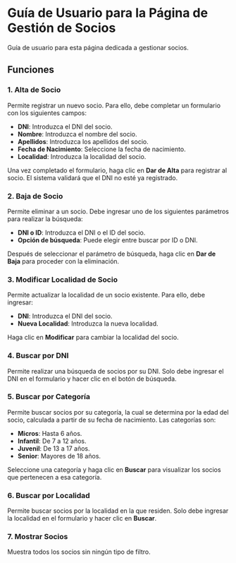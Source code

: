 # Guía de Usuario para la Página de Gestión de Socios

Guía de usuario para esta página dedicada a gestionar socios.

## Funciones

### 1. Alta de Socio
Permite registrar un nuevo socio. Para ello, debe completar un formulario con los siguientes campos:

- **DNI**: Introduzca el DNI del socio.
- **Nombre**: Introduzca el nombre del socio.
- **Apellidos**: Introduzca los apellidos del socio.
- **Fecha de Nacimiento**: Seleccione la fecha de nacimiento.
- **Localidad**: Introduzca la localidad del socio.

Una vez completado el formulario, haga clic en **Dar de Alta** para registrar al socio. El sistema validará que el DNI no esté ya registrado.

### 2. Baja de Socio
Permite eliminar a un socio. Debe ingresar uno de los siguientes parámetros para realizar la búsqueda:

- **DNI o ID**: Introduzca el DNI o el ID del socio.
- **Opción de búsqueda**: Puede elegir entre buscar por ID o DNI.

Después de seleccionar el parámetro de búsqueda, haga clic en **Dar de Baja** para proceder con la eliminación.

### 3. Modificar Localidad de Socio
Permite actualizar la localidad de un socio existente. Para ello, debe ingresar:

- **DNI**: Introduzca el DNI del socio.
- **Nueva Localidad**: Introduzca la nueva localidad.

Haga clic en **Modificar** para cambiar la localidad del socio.

### 4. Buscar por DNI
Permite realizar una búsqueda de socios por su DNI. Solo debe ingresar el DNI en el formulario y hacer clic en el botón de búsqueda.

### 5. Buscar por Categoría
Permite buscar socios por su categoría, la cual se determina por la edad del socio, calculada a partir de su fecha de nacimiento. Las categorías son:

- **Micros**: Hasta 6 años.
- **Infantil**: De 7 a 12 años.
- **Juvenil**: De 13 a 17 años.
- **Senior**: Mayores de 18 años.

Seleccione una categoría y haga clic en **Buscar** para visualizar los socios que pertenecen a esa categoría.

### 6. Buscar por Localidad
Permite buscar socios por la localidad en la que residen. Solo debe ingresar la localidad en el formulario y hacer clic en **Buscar**.

### 7. Mostrar Socios
Muestra todos los socios sin ningún tipo de filtro.